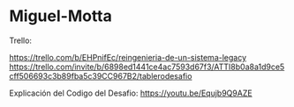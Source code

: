 # Miguel-Motta
Trello:

https://trello.com/b/EHPnifEc/reingenieria-de-un-sistema-legacy
https://trello.com/invite/b/6898ed1441ce4ac7593d67f3/ATTI8b0a8a1d9ce5cff506693c3b89fba5c39CC967B2/tablerodesafio

Explicación del Codigo del Desafio: https://youtu.be/Equjb9Q9AZE
